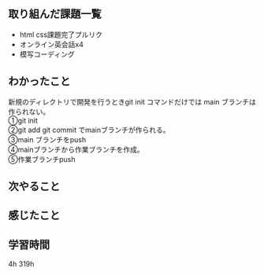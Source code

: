 ## 取り組んだ課題一覧
- html css課題完了プルリク
- オンライン英会話x4
- 模写コーディング



## わかったこと
新規のディレクトリで開発を行うときgit init コマンドだけでは
main ブランチは作られない。<br>
①git init <br>
②git add git commit でmainブランチが作られる。<br>
③main ブランチをpush <br>
④mainブランチから作業ブランチを作成。<br>
⑤作業ブランチpush<br>


## 次やること

## 感じたこと

## 学習時間
4h
319h